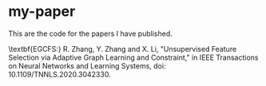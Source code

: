 # my-paper
This are the code for the papers I have published.

\textbf{EGCFS:} R. Zhang, Y. Zhang and X. Li, "Unsupervised Feature Selection via Adaptive Graph Learning and Constraint," in IEEE Transactions on Neural Networks and Learning Systems, doi: 10.1109/TNNLS.2020.3042330.
